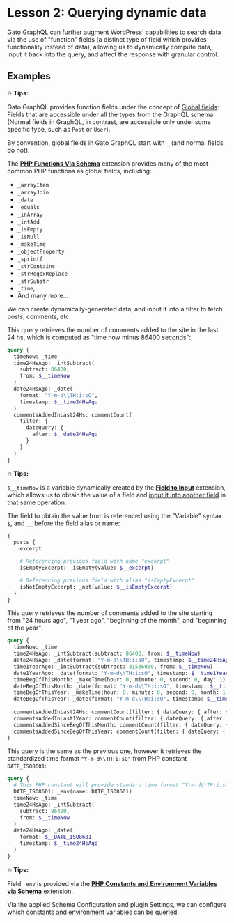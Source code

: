 # Lesson 2: Querying dynamic data

Gato GraphQL can further augment WordPress' capabilities to search data via the use of "function" fields (a distinct type of field which provides functionality instead of data), allowing us to dynamically compute data, input it back into the query, and affect the response with granular control.

## Examples

<div class="doc-highlight" markdown=1>

🔥 **Tips:**

Gato GraphQL provides function fields under the concept of [Global fields](https://gatographql.com/guides/special-features/global-fields/): Fields that are accessible under all the types from the GraphQL schema. (Normal fields in GraphQL, in contrast, are accessible only under some specific type, such as `Post` or `User`).

By convention, global fields in Gato GraphQL start with `_` (and normal fields do not).

The [**PHP Functions Via Schema**](https://gatographql.com/extensions/php-functions-via-schema/) extension provides many of the most common PHP functions as global fields, including:

- `_arrayItem`
- `_arrayJoin`
- `_date`
- `_equals`
- `_inArray`
- `_intAdd`
- `_isEmpty`
- `_isNull`
- `_makeTime`
- `_objectProperty`
- `_sprintf`
- `_strContains`
- `_strRegexReplace`
- `_strSubstr`
- `_time`,
- And many more...

</div>

We can create dynamically-generated data, and input it into a filter to fetch posts, comments, etc.

This query retrieves the number of comments added to the site in the last 24 hs, which is computed as "time now minus 86400 seconds":

```graphql
query {
  timeNow: _time  
  time24HsAgo: _intSubtract(
    subtract: 86400,
    from: $__timeNow
  )
  date24HsAgo: _date(
    format: "Y-m-d\\TH:i:sO",
    timestamp: $__time24HsAgo
  )  
  commentsAddedInLast24Hs: commentCount(
    filter: {
      dateQuery: {
        after: $__date24HsAgo
      }
    }
  ) 
}
```

<div class="doc-highlight" markdown=1>

🔥 **Tips:**

`$__timeNow` is a variable dynamically created by the [**Field to Input**](https://gatographql.com/extensions/field-to-input/) extension, which allows us to obtain the value of a field and [input it into another field](https://gatographql.com/guides/schema/using-field-to-input/) in that same operation.

The field to obtain the value from is referenced using the "Variable" syntax `$`, and `__` before the field alias or name:

```graphql
{
  posts {
    excerpt

    # Referencing previous field with name "excerpt"
    isEmptyExcerpt: _isEmpty(value: $__excerpt)

    # Referencing previous field with alias "isEmptyExcerpt"
    isNotEmptyExcerpt: _not(value: $__isEmptyExcerpt)
  }
}
```

</div>

This query retrieves the number of comments added to the site starting from "24 hours ago", "1 year ago", "beginning of the month", and "beginning of the year":

```graphql
query {
  timeNow: _time  
  time24HsAgo: _intSubtract(subtract: 86400, from: $__timeNow)
  date24HsAgo: _date(format: "Y-m-d\\TH:i:sO", timestamp: $__time24HsAgo)  
  time1YearAgo: _intSubtract(subtract: 31536000, from: $__timeNow)
  date1YearAgo: _date(format: "Y-m-d\\TH:i:sO", timestamp: $__time1YearAgo)
  timeBegOfThisMonth: _makeTime(hour: 0, minute: 0, second: 0, day: 1)
  dateBegOfThisMonth: _date(format: "Y-m-d\\TH:i:sO", timestamp: $__timeBegOfThisMonth)
  timeBegOfThisYear: _makeTime(hour: 0, minute: 0, second: 0, month: 1, day: 1)
  dateBegOfThisYear: _date(format: "Y-m-d\\TH:i:sO", timestamp: $__timeBegOfThisYear)
  
  commentsAddedInLast24Hs: commentCount(filter: { dateQuery: { after: $__date24HsAgo } } )  
  commentsAddedInLast1Year: commentCount(filter: { dateQuery: { after: $__date1YearAgo } } )  
  commentsAddedSinceBegOfThisMonth: commentCount(filter: { dateQuery: { after: $__dateBegOfThisMonth } } )  
  commentsAddedSinceBegOfThisYear: commentCount(filter: { dateQuery: { after: $__dateBegOfThisYear } } )
}
```

This query is the same as the previous one, however it retrieves the standardized time format `"Y-m-d\\TH:i:sO"` from PHP constant `DATE_ISO8601`:

```graphql
query {
  # This PHP constant will provide standard time format "Y-m-d\\TH:i:sO"
  DATE_ISO8601: _env(name: DATE_ISO8601)
  timeNow: _time  
  time24HsAgo: _intSubtract(
    subtract: 86400,
    from: $__timeNow
  )
  date24HsAgo: _date(
    format: $__DATE_ISO8601,
    timestamp: $__time24HsAgo
  )
}
```

<div class="doc-highlight" markdown=1>

🔥 **Tips:**

Field `_env` is provided via the [**PHP Constants and Environment Variables via Schema**](https://gatographql.com/extensions/php-constants-and-environment-variables-via-schema/) extension.

Via the applied Schema Configuration and plugin Settings, we can configure [which constants and environment variables can be queried](https://gatographql.com/guides/config/configuring-what-environment-variables-and-php-constants-can-be-queried/).

<!-- ![Defining the entries on the Schema Configuration](../../../extensions/php-constants-and-environment-variables-via-schema/docs/images/environment-fields-schema-configuration-entries.png "Defining the entries on the Schema Configuration") -->

</div>
